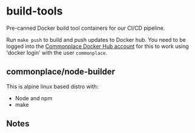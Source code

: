# build-tools

Pre-canned Docker build tool containers for our CI/CD pipeline.  

Run `make push` to build and push updates to Docker hub.  You need to be logged into the [Commonplace Docker Hub account](https://hub.docker.com/u/commonplace/) for this to work using 'docker login' with the user `commonplace`.

## commonplace/node-builder

This is alpine linux based distro with:
* Node and npm
* make


## Notes


